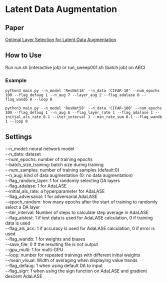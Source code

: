 # Latent Data Augmentation


## Paper
[Optimal Layer Selection for Latent Data Augmentation](https://arxiv.org/abs/2408.13426)

## How to Use
Run run.sh (interactive job) or run_sweep001.sh (batch job) on ABCI

### Example
```
python3 main.py --n_model 'ResNet18' --n_data 'CIFAR-10' --num_epochs 100 --flag_defaug 1 --n_aug 7 --layer_aug 2 --flag_adalase 0 --flag_wandb 0 --loop 0
```

```
python3 main.py --n_model 'ResNet50' --n_data 'CIFAR-100' --num_epochs 100 --flag_defaug 1 --n_aug 6 --flag_layer_rate 1 --flag_adalase 1 --initial_als_rate 0.1 --iter_interval 1 --min_rate_sum 0.1 --flag_wandb 1 --loop 0
```

## Settings 
--n_model: neural network model   
--n_data: dataset  
--num_epochs: number of training epochs  
--batch_size_training: batch size during training  
--num_samples: number of training samples (default:0)  
--n_aug: kind of data augmentation (0: no data augmentation)  
--flag_random_layer: 1 for randomly selecting DA layers  
--flag_adalase: 1 for AdaLASE  
--initial_als_rate: a hyperparameter for AdaLASE  
--flag_adversarial: 1 for adversarial AdaLASE  
--epoch_random: how many epochs after the start of training to randomly select a DA layer  
--iter_interval: Number of steps to calculate step average in AdaLASE  
--flag_alstest: 1 if test data is used for AdaLASE calculation, 0 if training data is used  
--flag_als_acc: 1 if accuracy is used for AdaLASE calculation, 0 if error is used  
--flag_wandb: 1 for weights and biases  
--save_file: 0 If the resulting file is not output  
--gpu_multi: 1 for multi-GPU  
--loop: number for repeated trainings with different initial weights  
--mean_visual: Width of averaging when displaying value trends  
--flag_defaug: 1 when using default DA to input  
--flag_sign: 1 when using the sign function on AdaLASE and gradient descent AdaLASE   
  
